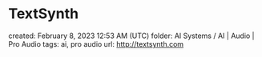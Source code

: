# TextSynth

created: February 8, 2023 12:53 AM (UTC)
folder: AI Systems / AI | Audio | Pro Audio
tags: ai, pro audio
url: http://textsynth.com
